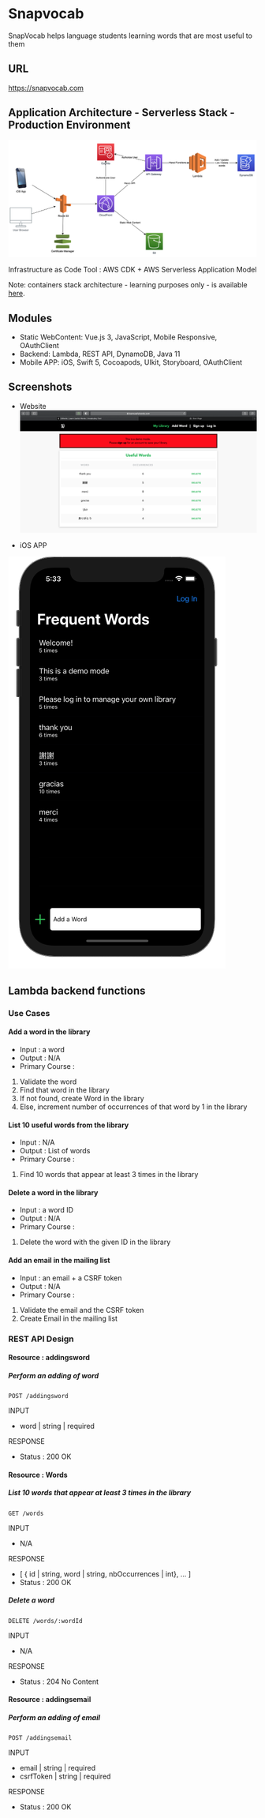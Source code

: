 # Snapvocab
SnapVocab helps language students learning words that are most useful to them

## URL
https://snapvocab.com

## Application Architecture - Serverless Stack - Production Environment
![application_architecture](/misc/application_architecture_serverless.png)

Infrastructure as Code Tool : AWS CDK + AWS Serverless Application Model

Note: containers stack architecture - learning purposes only - is available [here](https://github.com/Jayrome974/learnusefulwords).

## Modules
* Static WebContent: Vue.js 3, JavaScript, Mobile Responsive, OAuthClient
* Backend: Lambda, REST API, DynamoDB, Java 11
* Mobile APP: iOS, Swift 5, Cocoapods, UIkit, Storyboard, OAuthClient

## Screenshots
* Website
![snapvocab_webiste_screenshot](/misc/snapvocab_website.png)

* iOS APP

![snapvocab_ios_screenshot](/misc/snapvocab_ios.png)

## Lambda backend functions
### Use Cases
#### Add a word in the library
* Input : a word
* Output : N/A
* Primary Course : 
1. Validate the word
2. Find that word in the library
3. If not found, create Word in the library
4. Else, increment number of occurrences of that word by 1 in the library

#### List 10 useful words from the library
* Input : N/A
* Output : List of words
* Primary Course :
1. Find 10 words that appear at least 3 times in the library

#### Delete a word in the library
* Input : a word ID
* Output : N/A
* Primary Course : 
1. Delete the word with the given ID in the library

#### Add an email in the mailing list
* Input : an email + a CSRF token
* Output : N/A
* Primary Course : 
1. Validate the email and the CSRF token
2. Create Email in the mailing list

### REST API Design
#### Resource : addingsword
##### Perform an adding of word


`POST /addingsword`


INPUT
* word | string | required

RESPONSE
* Status : 200 OK

#### Resource : Words

##### List 10 words that appear at least 3 times in the library


`GET /words`


INPUT
* N/A

RESPONSE
* [ { id | string, word | string, nbOccurrences | int}, ... ]
* Status : 200 OK

##### Delete a word

`DELETE /words/:wordId`

INPUT
* N/A

RESPONSE
* Status : 204 No Content

#### Resource : addingsemail
##### Perform an adding of email


`POST /addingsemail`


INPUT
* email | string | required
* csrfToken | string | required

RESPONSE
* Status : 200 OK
